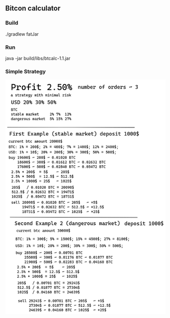 ## Bitcon calculator

### Build
./gradlew fatJar

### Run
java -jar build/libs/btcalc-1.1.jar

### Simple Strategy
![strategy](guide/btcalc.png?raw=true "strategy")
